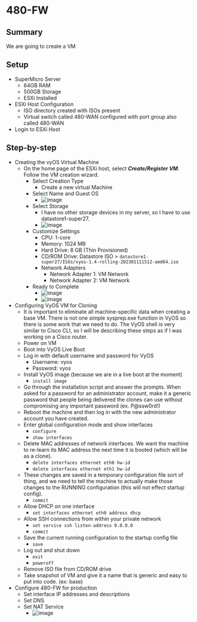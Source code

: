 # 480-FW

## Summary

We are going to create a VM

## Setup

* SuperMicro Server
  * 64GB RAM
  * 500GB Storage
  * ESXi Installed
* ESXi Host Configuration
  * ISO directory created with ISOs present
  * Virtual switch called 480-WAN configured with port group also called 480-WAN
* Login to ESXi Host

## Step-by-step

* Creating the vyOS Virtual Machine
  * On the home page of the ESXi host, select _**Create/Register VM**_. Follow the VM creation wizard.
    * Select Creation Type
      * Create a new virtual Machine
    * Select Name and Guest OS
      * ![image](https://user-images.githubusercontent.com/90063737/215850734-98fc2193-997a-4e52-8de9-d43dd719e4af.png)
    * Select Storage
      * I have no other storage devices in my server, so I have to use datastore1-super27.
      * ![image](https://user-images.githubusercontent.com/90063737/215851147-eaa472ff-8c94-4434-a1aa-f64ebf22fb0d.png)
    * Customize Settings
      * CPU: 1-core
      * Memory: 1024 MB
      * Hard Drive: 8 GB (Thin Provisioned)
      * CD/ROM Drive: Datastore ISO > `datastore1-super27/ISOs/vyos-1.4-rolling-202301111512-amd64.iso`
      * Network Adapters
        * Network Adapter 1: VM Network
        * Network Adapter 2: VM Network
    * Ready to Complete
      * ![image](https://user-images.githubusercontent.com/90063737/215864928-da9122dd-0a50-413a-9d09-4f5cedba6d82.png)
      * ![image](https://user-images.githubusercontent.com/90063737/215865052-db525000-2a54-44e4-9ca4-a14556c91064.png)
* Configuring VyOS VM for Cloning
  * It is important to eliminate all machine-specific data when creating a base VM. There is not one simple sysprep.exe function in VyOS so there is some work that we need to do. The VyOS shell is very similar to Cisco CLI, so I will be describing these steps as if I was working on a Cisco router.
  * Power on VM
  * Boot into VyOS Live Boot
  * Log in with default username and password for VyOS
    * Username: vyos
    * Password: vyos
  * Install VyOS image (because we are in a live boot at the moment)
    * `install image`
  * Go through the installation script and answer the prompts. When asked for a password for an administrator account, make it a generic password that people being delivered the clones can use without compromising any important password (ex. P@ssw0rd!)
  * Reboot the machine and then log in with the new administrator account you have created.
  * Enter global configuration mode and show interfaces
    * `configure`
    * `show interfaces`
  * Delete MAC addresses of network interfaces. We want the machine to re-learn its MAC address the next time it is booted (which will be as a clone).
    * `delete interfaces ethernet eth0 hw-id`
    * `delete interfaces ethernet eth1 hw-id`
  * These changes are saved in a temporary configuration file sort of thing, and we need to tell the machine to actually make those changes to the RUNNING configuration (this will not effect startup config).
    * `commit`
  * Allow DHCP on one interface
    * `set interfaces ethernet eth0 address dhcp`
  * Allow SSH connections from within your private network
    * `set service ssh listen-address 0.0.0.0`
    * `commit`
  * Save the current running configuration to the startup config file
    * `save`
  * Log out and shut down
    * `exit`
    * `poweroff`
  * Remove ISO file from CD/ROM drive
  * Take snapshot of VM and give it a name that is generic and easy to put into code. (ex: base)
* Configure 480-FW for production
  * Set interface IP addresses and descriptions
  * Set DNS
  * Set NAT Service
    * ![image](https://user-images.githubusercontent.com/90063737/228966195-bbae3385-3bae-430f-a729-ebc61ceb1558.png)
